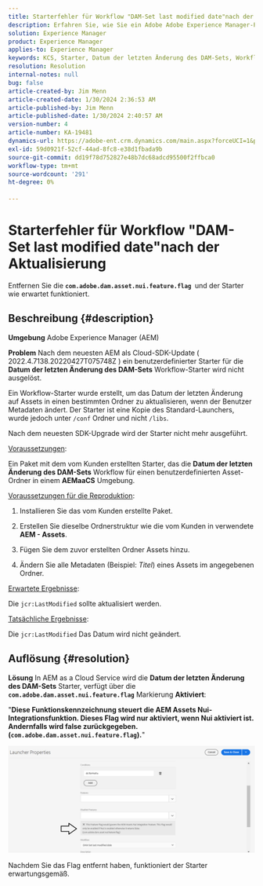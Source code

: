 ```yaml
---
title: Starterfehler für Workflow "DAM-Set last modified date"nach der Aktualisierung
description: Erfahren Sie, wie Sie ein Adobe Adobe Experience Manager-Problem lösen können, bei dem der Starter-Fehler für den Workflow "DAM-Set last modified date"nach der Aktualisierung auftritt.
solution: Experience Manager
product: Experience Manager
applies-to: Experience Manager
keywords: KCS, Starter, Datum der letzten Änderung des DAM-Sets, Workflow, Fehler, nach AEMaaCS-Aktualisierung, AEM, Adobe Experience Manager, ausgelöst, Trigger, Fehlerbehebung, com.adobe.dam.asset.nui.feature.flag
resolution: Resolution
internal-notes: null
bug: false
article-created-by: Jim Menn
article-created-date: 1/30/2024 2:36:53 AM
article-published-by: Jim Menn
article-published-date: 1/30/2024 2:40:57 AM
version-number: 4
article-number: KA-19481
dynamics-url: https://adobe-ent.crm.dynamics.com/main.aspx?forceUCI=1&pagetype=entityrecord&etn=knowledgearticle&id=2e20a268-18bf-ee11-9079-6045bd006268
exl-id: 59d0921f-52cf-44ad-8fc8-e38d1fbada9b
source-git-commit: dd19f78d752827e48b7dc68adcd95500f2ffbca0
workflow-type: tm+mt
source-wordcount: '291'
ht-degree: 0%

---
```


# Starterfehler für Workflow &quot;DAM-Set last modified date&quot;nach der Aktualisierung


Entfernen Sie die <b>`com.adobe.dam.asset.nui.feature.flag `</b>und der Starter wie erwartet funktioniert.

## Beschreibung {#description}


<b>Umgebung</b>
Adobe Experience Manager (AEM)

<b>Problem</b>
Nach dem neuesten AEM als Cloud-SDK-Update ( 2022.4.7138.20220427T075748Z ) ein benutzerdefinierter Starter für die <b>Datum der letzten Änderung des DAM-Sets</b> Workflow-Starter wird nicht ausgelöst.

Ein Workflow-Starter wurde erstellt, um das Datum der letzten Änderung auf Assets in einen bestimmten Ordner zu aktualisieren, wenn der Benutzer Metadaten ändert.
Der Starter ist eine Kopie des Standard-Launchers, wurde jedoch unter `/conf` Ordner und nicht `/libs`.

Nach dem neuesten SDK-Upgrade wird der Starter nicht mehr ausgeführt.

<u>Voraussetzungen</u>:

Ein Paket mit dem vom Kunden erstellten Starter, das die <b>Datum der letzten Änderung des DAM-Sets</b> Workflow für einen benutzerdefinierten Asset-Ordner in einem <b>AEMaaCS</b> Umgebung.

<u>Voraussetzungen für die Reproduktion</u>:

1. Installieren Sie das vom Kunden erstellte Paket.

2. Erstellen Sie dieselbe Ordnerstruktur wie die vom Kunden in verwendete <b>AEM - Assets</b>.

3. Fügen Sie dem zuvor erstellten Ordner Assets hinzu.

4. Ändern Sie alle Metadaten (Beispiel: *Titel*) eines Assets im angegebenen Ordner.

<u>Erwartete Ergebnisse</u>:

Die `jcr:LastModified` sollte aktualisiert werden.

<u>Tatsächliche Ergebnisse</u>:

Die `jcr:LastModified` Das Datum wird nicht geändert.


## Auflösung {#resolution}


<b>Lösung</b>
In AEM as a Cloud Service wird die <b>Datum der letzten Änderung des DAM-Sets</b> Starter, verfügt über die <b>`com.adobe.dam.asset.nui.feature.flag`</b> Markierung <b>Aktiviert</b>:

&quot;<b>Diese Funktionskennzeichnung steuert die AEM Assets Nui-Integrationsfunktion. Dieses Flag wird nur aktiviert, wenn Nui aktiviert ist. Andernfalls wird false zurückgegeben. (`com.adobe.dam.asset.nui.feature.flag`).</b>&quot;

![](assets/f0aaf60a-33d1-ec11-a7b5-00224809ccc2.png)

Nachdem Sie das Flag entfernt haben, funktioniert der Starter erwartungsgemäß.
